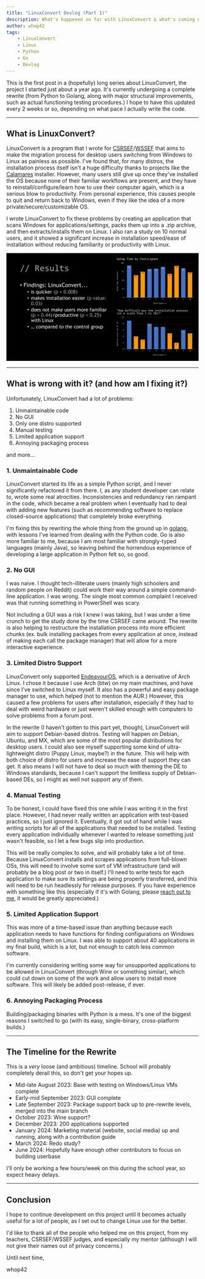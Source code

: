 ```yaml
---
title: "LinuxConvert Devlog (Part 1)"
description: What's happened so far with LinuxConvert & what's coming next
author: whop42
tags:
    - LinuxConvert
    - Linux
    - Python
    - Go
    - Devlog
---
```


This is the first post in a (hopefully) long series about LinuxConvert, the project I started just about a year ago.
It's currently undergoing a complete rewrite (from Python to Golang, along with major structural improvements, such
as actual functioning testing procedures.) I hope to have this updated every 2 weeks or so, depending on what pace I actually
write the code.

---

## What is LinuxConvert?

LinuxConvert is a program that I wrote for [CSRSEF](https://centralsoundfair.org)/[WSSEF](https://wssef.org) that aims
to make the migration process for desktop users switching from Windows to Linux as painless as possible.
I've found that, for many distros, the installation process itself isn't a huge difficulty thanks to projects like the
[Calamares](https://calamares.io/) installer. However, many users still give up once they've installed the OS because
none of their familiar workflows are present, and they have to reinstall/configure/learn how to use their computer
again, which is a serious blow to productivity. From personal experience, this causes people to quit and return back
to Windows, even if they like the idea of a more private/secure/customizable OS.

I wrote LinuxConvert to fix these problems by creating an application that scans Windows for applications/settings,
packs them up into a .zip archive, and then extracts/installs them on Linux. I also ran a study on 10 normal users,
and it showed a significant increase in installation speed/ease of installation without reducing familiarity
or productivity with Linux. 

![Study findings with a graph](/images/linuxconvert-results-slide.png)

---

## What is wrong with it? (and how am I fixing it?)

Unfortunately, LinuxConvert had a lot of problems:
1. Unmaintainable code
2. No GUI
3. Only one distro supported
4. Manual testing
5. Limited application support
6. Annoying packaging process

and more...

### 1. Unmaintainable Code

LinuxConvert started its life as a simple Python script, and I never significantly refactored it from there. I, as any
student developer can relate to, wrote some real atrocities. Inconsistencies and redundancy ran rampant in the code,
which became a real problem when I eventually had to deal with adding new features (such as recommending software to
replace closed-source applications) that completely broke everything.

I'm fixing this by rewriting the whole thing from the ground up in [golang](https://go.dev), with lessons I've learned from dealing
with the Python code. Go is also more familiar to me, because I am most familiar with strongly-typed languages (mainly Java), so
leaving behind the horrendous experience of developing a large application in Python felt so, so good.

### 2. No GUI

I was naive. I thought tech-illiterate users (mainly high schoolers and random people on Reddit) could work their way around
a simple command-line application. I was wrong. The single most common complaint I received was that running something
in PowerShell was scary.

Not including a GUI was a risk I knew I was taking, but I was under a time crunch to get the study done by the time CSRSEF
came around. The rewrite is also helping to restructure the installation process into more efficient chunks (ex. bulk installing
packages from every application at once, instead of making each call the package manager) that will allow for a more interactive
experience.

### 3. Limited Distro Support

LinuxConvert only supported [EndeavourOS](https://endeavouros.org), which is a derivative of Arch Linux. I chose it because
I use Arch (btw) on my main machines, and have since I've switched to Linux myself. It also has a powerful and easy package
manager to use, which helped (not to mention the AUR.) However, this caused a few problems for users after installation, especially
if they had to deal with weird hardware or just weren't skilled enough with computers to solve problems from a forum post.

In the rewrite (I haven't gotten to this part yet, though), LinuxConvert will aim to support Debian-based distros. Testing will happen
on Debian, Ubuntu, and MX, which are some of the most popular distributions for desktop users. I could also see myself supporting some
kind of ultra-lightweight distro (Puppy Linux, maybe?) in the future. This will help with both choice of distro for users and increase
the ease of support they can get. It also means I will not have to deal so much with theming the DE to Windows standards, because I can't
support the limitless supply of Debian-based DEs, so I might as well not support any of them.

### 4. Manual Testing

To be honest, I could have fixed this one while I was writing it in the first place. However, I had never really written an application with
test-based practices, so I just ignored it. Eventually, it got out of hand while I was writing scripts for all of the applications that
needed to be installed. Testing every application individually whenever I wanted to release something just wasn't feasible, so I let a few
bugs slip into production.

This will be really complex to solve, and will probably take a lot of time. Because LinuxConvert installs and scrapes applications from
full-blown OSs, this will need to involve some sort of VM infrastructure (and will probably be a blog post or two in itself.) I'll need to
write tests for each application to make sure its settings are being properly transferred, and this will need to be run headlessly for
release purposes. If you have experience with something like this (especially if it's with Golang, please [reach out to me](/#contact), it
would be greatly appreciated.)

### 5. Limited Application Support

This was more of a time-based issue than anything because each application needs to have functions for finding configurations on Windows
and installing them on Linux. I was able to support about 40 applications in my final build, which is a lot, but not enough to catch less
common software. 

I'm currently considering writing some way for unsupported applications to be allowed in LinuxConvert (through Wine or something similar),
which could cut down on some of the work and allow users to install more software. This will likely be added post-release, if ever.

### 6. Annoying Packaging Process

Building/packaging binaries with Python is a mess. It's one of the biggest reasons I switched to go (with its easy, single-binary, cross-platform builds.)

---

## The Timeline for the Rewrite

This is a _very_ loose (and ambitious) timeline. School will probably completely derail this, so don't get your hopes up.

- Mid-late August 2023: Base with testing on Windows/Linux VMs complete
- Early-mid September 2023: GUI complete
- Late September 2023: Package support back up to pre-rewrite levels, merged into the main branch
- October 2023: Wine support?
- December 2023: 200 applications supported
- January 2024: Marketing material (website, social media) up and running, along with a contribution guide
- March 2024: Redo study?
- June 2024: Hopefully have enough other contributors to focus on building userbase

I'll only be working a few hours/week on this during the school year, so expect heavy delays.

---

## Conclusion

I hope to continue development on this project until it becomes actually useful for a lot of people, as I set out
to change Linux use for the better.

I'd like to thank all of the people who helped me on this project, from my teachers, CSRSEF/WSSEF judges, and especially
my mentor (although I will not give their names out of privacy concerns.)

Until next time,

whop42